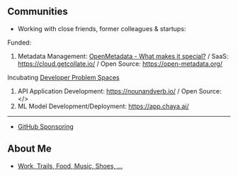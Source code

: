## Communities

- Working with close friends, former colleagues & startups:

Funded:
1. Metadata Management: [OpenMetadata - What makes it special?](https://www.youtube.com/watch?v=6_h3ZJ1x7zE) / SaaS: https://cloud.getcollate.io/ / Open Source: https://open-metadata.org/ 

Incubating [Developer Problem Spaces](https://docs.google.com/document/d/1b36vcpRMI5aIp8N2j_cVvhiv8OwDRGDxPDr2bJzcCGA/edit?usp=sharing)
1. API Application Development: https://nounandverb.io/ / Open Source: </>
2. ML Model Development/Deployment: https://app.chaya.ai/ 

---

- [GitHub Sponsoring](https://github.com/ankumar?tab=sponsoring)

## About Me

- [Work, Trails, Food, Music, Shoes, ...](https://github.com/ankumar/Fun-Stuff) 


 
<!--
**ankumar/ankumar** is a ✨ _special_ ✨ repository because its `README.md` (this file) appears on your GitHub profile.

Here are some ideas to get you started:

- 🔭 I’m currently working on ...
- 🌱 I’m currently learning ...
- 👯 I’m looking to collaborate on ...
- 🤔 I’m looking for help with ...
- 💬 Ask me about ...
- 📫 How to reach me: ...
- 😄 Pronouns: ...
- ⚡ Fun fact: ...
-->
